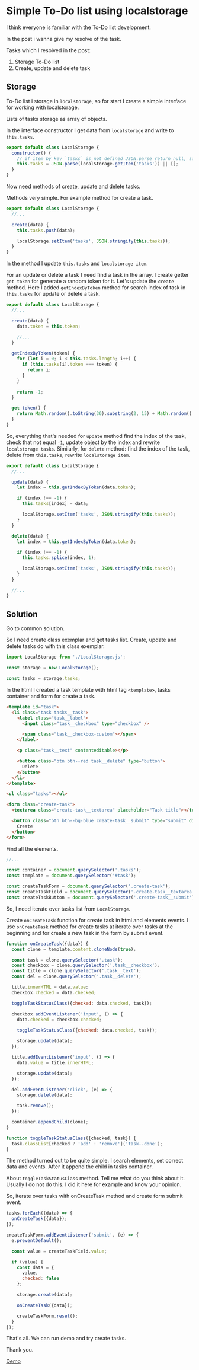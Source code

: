 # Simple To-Do list using localstorage

I think everyone is familiar with the To-Do list development.

In the post i wanna give my resolve of the task.

Tasks which I resolved in the post:

1. Storage To-Do list
2. Create, update and delete task

## Storage

To-Do list i storage in `localstorage`, so for start I create a simple interface for working with localstorage.

Lists of tasks storage as array of objects.

In the interface constructor I get data from `localstorage` and write to `this.tasks`.

```javascript
export default class LocalStorage {
  constructor() {
    // if item by key `tasks` is not defined JSON.parse return null, so we use `or empty array`
    this.tasks = JSON.parse(localStorage.getItem('tasks')) || [];
  }
}
```

Now need methods of create, update and delete tasks.

Methods very simple. For example method for create a task.

```javascript
export default class LocalStorage {
  //...

  create(data) {
    this.tasks.push(data);

    localStorage.setItem('tasks', JSON.stringify(this.tasks));
  }
}
```

In the method I update `this.tasks` and `localstorage item`.

For an update or delete a task I need find a task in the array. I create getter `get token` for generate a random token for it. Let's update the `create` method. Here I added `getIndexByToken` method for search index of task in `this.tasks` for update or delete a task.

```javascript
export default class LocalStorage {
  //...

  create(data) {
    data.token = this.token;

    //...
  }

  getIndexByToken(token) {
    for (let i = 0; i < this.tasks.length; i++) {
      if (this.tasks[i].token === token) {
        return i;
      }
    }
      
    return -1;
  }

  get token() {
    return Math.random().toString(36).substring(2, 15) + Math.random().toString(36).substring(2, 15);
  }
}
```

So, everything that's needed for `update` method find the index of the task, check that not equal `-1`, update object by the index and rewrite `localstorage tasks`. Similarly, for `delete` method: find the index of the task, delete from `this.tasks`, rewrite `localstorage item`.

```javascript
export default class LocalStorage {
  //...

  update(data) {
    let index = this.getIndexByToken(data.token);

    if (index !== -1) {
      this.tasks[index] = data;

      localStorage.setItem('tasks', JSON.stringify(this.tasks));
    }
  }

  delete(data) {
    let index = this.getIndexByToken(data.token);

    if (index !== -1) {
      this.tasks.splice(index, 1);

      localStorage.setItem('tasks', JSON.stringify(this.tasks));
    }
  }

  //...
}
```

## Solution

Go to common solution.

So I need create class exemplar and get tasks list. Create, update and delete tasks do with this class exemplar.

```javascript
import LocalStorage from './LocalStorage.js';

const storage = new LocalStorage();

const tasks = storage.tasks;
```

In the html I created a task template with html tag `<template>`, tasks container and form for create a task.

```html
<template id="task">
  <li class="task tasks__task">
    <label class="task__label">
      <input class="task__checkbox" type="checkbox" />

      <span class="task__checkbox-custom"></span>
    </label>

    <p class="task__text" contenteditable></p>

    <button class="btn btn--red task__delete" type="button">
      Delete
    </button>
  </li>
</template>

<ul class="tasks"></ul>

<form class="create-task">
  <textarea class="create-task__textarea" placeholder="Task title"></textarea>

  <button class="btn btn--bg-blue create-task__submit" type="submit" disabled>
    Create
  </button>
</form>
```

Find all the elements.

```javascript
//...

const container = document.querySelector('.tasks');
const template = document.querySelector('#task');

const createTaskForm = document.querySelector('.create-task');
const createTaskField = document.querySelector('.create-task__textarea');
const createTaskButton = document.querySelector('.create-task__submit');
```

So, I need iterate over tasks list from `LocalStorage`.

Create `onCreateTask` function for create task in html and elements events. I use  `onCreateTask` method for create tasks at iterate over tasks at the beginning and for create a new task in the form by submit event.

```javascript
function onCreateTask({data}) {
  const clone = template.content.cloneNode(true);

  const task = clone.querySelector('.task');
  const checkbox = clone.querySelector('.task__checkbox');
  const title = clone.querySelector('.task__text');
  const del = clone.querySelector('.task__delete');

  title.innerHTML = data.value;
  checkbox.checked = data.checked;

  toggleTaskStatusClass({checked: data.checked, task});

  checkbox.addEventListener('input', () => {
    data.checked = checkbox.checked;

    toggleTaskStatusClass({checked: data.checked, task});

    storage.update(data);
  });

  title.addEventListener('input', () => {
    data.value = title.innerHTML;

    storage.update(data);
  });

  del.addEventListener('click', (e) => {
    storage.delete(data);

    task.remove();
  });

  container.appendChild(clone);
}

function toggleTaskStatusClass({checked, task}) {
  task.classList[checked ? 'add' : 'remove']('task--done');
}
```

The method turned out to be quite simple. I search elements, set correct data and events. After it append the child in tasks container.

About `toggleTaskStatusClass` method. Tell me what do you think about it. Usually I do not do this. I did it here for example and know your opinion.

So, iterate over tasks with onCreateTask method and create form submit event.

```javascript
tasks.forEach((data) => {
  onCreateTask({data});
});

createTaskForm.addEventListener('submit', (e) => {
  e.preventDefault();

  const value = createTaskField.value;

  if (value) {
    const data = {
      value,
      checked: false
    };

    storage.create(data);

    onCreateTask({data});

    createTaskForm.reset();
  }
});
```

That's all. We can run demo and try create tasks.

Thank you.

[Demo](https://vladimirschneider.github.io/To-Do-List/)
